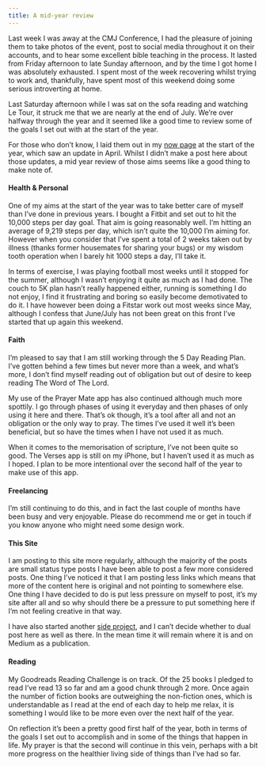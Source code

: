 ```yaml
---
title: A mid-year review
---
```

Last week I was away at the CMJ Conference, I had the pleasure of joining them to take photos of the event, post to social media throughout it on their accounts, and to hear some excellent bible teaching in the process. It lasted from Friday afternoon to late Sunday afternoon, and by the time I got home I was absolutely exhausted. I spent most of the week recovering whilst trying to work and, thankfully, have spent most of this weekend doing some serious introverting at home.

Last Saturday afternoon while I was sat on the sofa reading and watching Le Tour, it struck me that we are nearly at the end of July. We’re over halfway through the year and it seemed like a good time to review some of the goals I set out with at the start of the year.

For those who don’t know, I laid them out in my <a href="http://philbowell.com/now/" title="My now page">now page</a> at the start of the year, which saw an update in April. Whilst I didn’t make a post here about those updates, a mid year review of those aims seems like a good thing to make note of.

<h4>Health &amp; Personal</h4>
One of my aims at the start of the year was to take better care of myself than I’ve done in previous years. I bought a Fitbit and set out to hit the 10,000 steps per day goal. That aim is going reasonably well. I’m hitting an average of 9,219 steps per day, which isn’t quite the 10,000 I’m aiming for. However when you consider that I’ve spent a total of 2 weeks taken out by illness (thanks former housemates for sharing your bugs) or my wisdom tooth operation when I barely hit 1000 steps a day, I’ll take it.

In terms of exercise, I was playing football most weeks until it stopped for the summer, although I wasn’t enjoying it quite as much as I had done. The couch to 5K plan hasn’t really happened either, running is something I do not enjoy, I find it frustrating and boring so easily become demotivated to do it. I have however been doing a Fitstar work out most weeks since May, although I confess that June/July has not been great on this front I’ve started that up again this weekend.

<h4>Faith</h4>
I’m pleased to say that I am still working through the 5 Day Reading Plan. I’ve gotten behind a few times but never more than a week, and what’s more, I don’t find myself reading out of obligation but out of desire to keep reading The Word of The Lord.

My use of the Prayer Mate app has also continued although much more spottily. I go through phases of using it everyday and then phases of only using it here and there. That’s ok though, it’s a tool after all and not an obligation or the only way to pray. The times I’ve used it well it’s been beneficial, but so have the times when I have not used it as much.

When it comes to the memorisation of scripture, I’ve not been quite so good. The Verses app is still on my iPhone, but I haven’t used it as much as I hoped. I plan to be more intentional over the second half of the year to make use of this app.

<h4>Freelancing</h4>
I’m still continuing to do this, and in fact the last couple of months have been busy and very enjoyable. Please do recommend me or get in touch if you know anyone who might need some design work.

<h4>This Site</h4>
I am posting to this site more regularly, although the majority of the posts are small status type posts I have been able to post a few more considered posts. One thing I’ve noticed it that I am posting less links which means that more of the content here is original and not pointing to somewhere else. One thing I have decided to do is put less pressure on myself to post, it’s my site after all and so why should there be a pressure to put something here if I’m not feeling creative in that way.

I have also started another <a href="http://phil.coffee" title="Flat white &amp; AeroPress">side project</a>, and I can’t decide whether to dual post here as well as there. In the mean time it will remain where it is and on Medium as a publication.

<h4>Reading</h4>
My Goodreads Reading Challenge is on track. Of the 25 books I pledged to read I’ve read 13 so far and am a good chunk through 2 more. Once again the number of fiction books are outweighing the non-fiction ones, which is understandable as I read at the end of each day to help me relax, it is something I would like to be more even over the next half of the year.

On reflection it’s been a pretty good first half of the year, both in terms of the goals I set out to accomplish and in some of the things that happen in life. My prayer is that the second will continue in this vein, perhaps with a bit more progress on the healthier living side of things than I’ve had so far.
